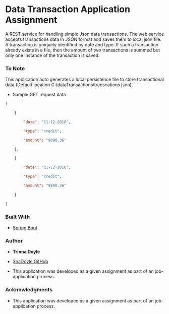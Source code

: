 # Data Transaction Application Assignment 

A REST service for handling simple Json data transactions. 
The web service accepts transactions data in JSON format and saves them to local json file. 
A transaction is uniquely identified by date and type. If such a transaction already exists in a file, then the amount of two transactions is summed but only one instance of the transaction is saved.

### To Note

This application auto generates a local persistence file to store transactional data 
(Default location C:\dataTransactions\transcations.json).

* Sample GET request data
```json
[

    {

        "date": "11-12-2018",

        "type": "credit",

        "amount": "9898.36"

    },

    {

        "date": "11-12-2018",

        "type": "credit",

        "amount": "9898.36"

    }

]
```

### Built With

* [Spring Boot](https://spring.io/projects/spring-boot) 


### Author

* **Triona Doyle** 
* [3naDoyle GitHub](https://github.com/3naDoyle) 




* This application was developed as a given assignment as part of an job-application process. 


### Acknowledgments

* This application was developed as a given assignment as part of an job-application process. 

